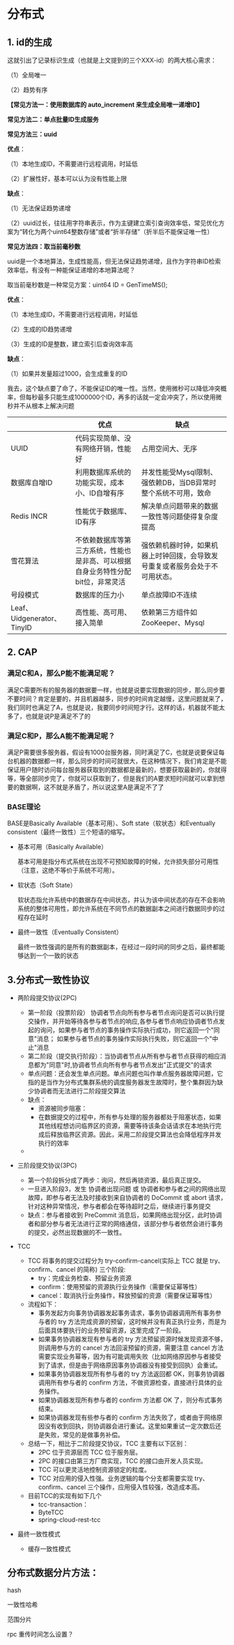 # 分布式

## 1. id的生成

这就引出了记录标识生成（也就是上文提到的三个XXX-id）的两大核心需求：

（1）全局唯一

（2）趋势有序

**【常见方法一：使用数据库的 auto_increment 来生成全局唯一递增ID】**



**常见方法二：单点批量ID生成服务**



**常见方法三：uuid**

**优点**：

（1）本地生成ID，不需要进行远程调用，时延低

（2）扩展性好，基本可以认为没有性能上限

**缺点**：

（1）无法保证趋势递增

（2）uuid过长，往往用字符串表示，作为主键建立索引查询效率低，常见优化方案为“转化为两个uint64整数存储”或者“折半存储”（折半后不能保证唯一性）

**常见方法四：取当前毫秒数**

uuid是一个本地算法，生成性能高，但无法保证趋势递增，且作为字符串ID检索效率低，有没有一种能保证递增的本地算法呢？

取当前毫秒数是一种常见方案：uint64 ID = GenTimeMS();

**优点**：

（1）本地生成ID，不需要进行远程调用，时延低

（2）生成的ID趋势递增

（3）生成的ID是整数，建立索引后查询效率高

**缺点**：

（1）如果并发量超过1000，会生成重复的ID

我去，这个缺点要了命了，不能保证ID的唯一性。当然，使用微秒可以降低冲突概率，但每秒最多只能生成1000000个ID，再多的话就一定会冲突了，所以使用微秒并不从根本上解决问题

|                            | **优点**                                                     | **缺点**                                                     |
| -------------------------- | ------------------------------------------------------------ | ------------------------------------------------------------ |
| UUID                       | 代码实现简单、没有网络开销，性能好                           | 占用空间大、无序                                             |
| 数据库自增ID               | 利用数据库系统的功能实现，成本小、ID自增有序                 | 并发性能受Mysql限制、强依赖DB，当DB异常时整个系统不可用，致命 |
| Redis INCR                 | 性能优于数据库、ID有序                                       | 解决单点问题带来的数据一致性等问题使得复杂度提高             |
| 雪花算法                   | 不依赖数据库等第三方系统，性能也是非高、可以根据自身业务特性分配bit位，非常灵活 | 强依赖机器时钟，如果机器上时钟回拨，会导致发号重复或者服务会处于不可用状态。 |
| 号段模式                   | 数据库的压力小                                               | 单点故障ID不连续                                             |
| Leaf、Uidgenerator、TinyID | 高性能、高可用、接入简单                                     | 依赖第三方组件如ZooKeeper、Mysql                             |





## 2. CAP

### 满足C和A，那么P能不能满足呢？

满足C需要所有的服务器的数据要一样，也就是说要实现数据的同步，那么同步要不要时间？肯定是要的，并且机器越多，同步的时间肯定越慢，这里问题就来了，我们同时也满足了A，也就是说，我要同步时间短才行。这样的话，机器就不能太多了，也就是说P是满足不了的

### 满足C和P，那么A能不能满足呢？

满足P需要很多服务器，假设有1000台服务器，同时满足了C，也就是说要保证每台机器的数据都一样，那么同步的时间可就很大，在这种情况下，我们肯定是不能保证用户随时访问每台服务器获取到的数据都是最新的，想要获取最新的，你就得等，等全部同步完了，你就可以获取到了，但是我们的A要求短时间就可以拿到想要的数据啊，这不就是矛盾了，所以说这里A是满足不了了

### BASE理论

BASE是Basically Available（基本可用）、Soft state（软状态）和Eventually consistent（最终一致性）三个短语的缩写。

- 基本可用（Basically Available）

  基本可用是指分布式系统在出现不可预知故障的时候，允许损失部分可用性（注意，这绝不等价于系统不可用）。

- 软状态（Soft State）

  软状态指允许系统中的数据存在中间状态，并认为该中间状态的存在不会影响系统的整体可用性，即允许系统在不同节点的数据副本之间进行数据同步的过程存在延时

- 最终一致性（Eventually Consistent）

  最终一致性强调的是所有的数据副本，在经过一段时间的同步之后，最终都能够达到一个一致的状态

## 3.分布式一致性协议

- 两阶段提交协议(2PC)

  - 第一阶段（投票阶段） 协调者节点向所有参与者节点询问是否可以执行提交操作，并开始等待各参与者节点的响应,各参与者节点响应协调者节点发起的询问，如果参与者节点的事务操作实际执行成功，则它返回一个"同意"消息；
    如果参与者节点的事务操作实际执行失败，则它返回一个"中止"消息
  - 第二阶段（提交执行阶段）：当协调者节点从所有参与者节点获得的相应消息都为"同意"时,协调者节点向所有参与者节点发出"正式提交"的请求
  - 单点问题：还会发生单点问题。单点问题也叫作单点服务器故障问题，它指的是当作为分布式集群系统的调度服务器发生故障时，整个集群因为缺少协调者而无法进行二阶段提交算法
  - 缺点：
    - 资源被同步阻塞：
    - 在数据提交的过程中，所有参与处理的服务器都处于阻塞状态，如果其他线程想访问临界区的资源，需要等待该条会话请求在本地执行完成后释放临界区资源。因此，采用二阶段提交算法也会降低程序并发执行的效率
  - 

- 三阶段提交协议(3PC)

  - 第一个阶段拆分成了两步：询问，然后再锁资源，最后真正提交。
  - 一旦进入阶段3，发生 协调者出现问题 或 协调者和参与者之间的网络出现故障，即参与者无法及时接收到来自协调者的 DoCommit 或 abort 请求，针对这种异常情况，参与者都会在等待超时之后，继续进行事务提交
  - 缺点：参与者接收到 PreCommit 消息后，如果网络出现分区，此时协调者和部分参与者无法进行正常的网络通信，该部分参与者依然会进行事务的提交，必然出现数据的不一致性。

- TCC

  - TCC 将事务的提交过程分为 try-confirm-cancel(实际上 TCC 就是 try、confirm、cancel 的简称) 三个阶段:
    - try：完成业务检查、预留业务资源
    - confirm：使用预留的资源执行业务操作（需要保证幂等性）
    - cancel：取消执行业务操作，释放预留的资源（需要保证幂等性）
  - 流程如下：
    - 事务发起方向事务协调器发起事务请求，事务协调器调用所有事务参与者的 try 方法完成资源的预留，这时候并没有真正执行业务，而是为后面具体要执行的业务预留资源，这里完成了一阶段。
    - 如果事务协调器发现有参与者的 try 方法预留资源时候发现资源不够，则调用参与方的 cancel 方法回滚预留的资源，需要注意 cancel 方法需要实现业务幂等，因为有可能调用失败（比如网络原因参与者接受到了请求，但是由于网络原因事务协调器没有接受到回执）会重试。
    - 如果事务协调器发现所有参与者的 try 方法返回都 OK，则事务协调器调用所有参与者的 confirm 方法，不做资源检查，直接进行具体的业务操作。
    - 如果协调器发现所有参与者的 confirm 方法都 OK 了，则分布式事务结束。
    - 如果协调器发现有些参与者的 confirm 方法失败了，或者由于网络原因没有收到回执，则协调器会进行重试。这里如果重试一定次数后还是失败，常见的是做事务补偿。
  - 总结一下，相比于二阶段提交协议，TCC 主要有以下区别：
    - 2PC 位于资源层而 TCC 位于服务层。
    - 2PC 的接口由第三方厂商实现，TCC 的接口由开发人员实现。
    - TCC 可以更灵活地控制资源锁定的粒度。
    - TCC 对应用的侵入性强。业务逻辑的每个分支都需要实现 try、confirm、cancel 三个操作，应用侵入性较强，改造成本高。
  - 目前TCC的实现有如下几个
    - tcc-transaction：
    - ByteTCC
    - spring-cloud-rest-tcc

- 最终一致性模式

  - 缓存一致性模式






## 分布式数据分片方法：



hash

一致性哈希

范围分片



rpc 重传时间怎么设置？
